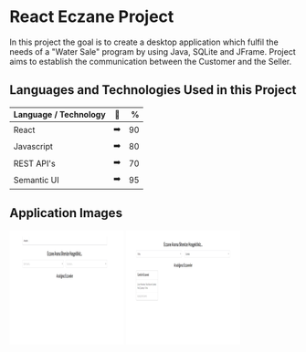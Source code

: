 # React Eczane Project

In this project the goal is to create a desktop application which fulfil the needs of a "Water Sale" program by using Java, SQLite and JFrame. Project aims to establish the communication between the Customer and the Seller.

## Languages and Technologies Used in this Project

| Language / Technology  | :mag_right:  | % |
| :------------ |:---------------:| -----:|
| React      | :arrow_right: | 90 |
| Javascript      | :arrow_right:       |   80 |
| REST API's| :arrow_right:        |    70 |
| Semantic UI | :arrow_right:        |    95 |

## Application Images

<p>
<a href="https://github.com/CagatayGumus/React-Eczane-Project/blob/main/images/eczaneleranamenu.png" target="_blank">
<img src="https://github.com/CagatayGumus/React-Eczane-Project/blob/main/images/eczaneleranamenu.png"  width="200" style="max-width:100%;"></a>
  
<a href="https://github.com/CagatayGumus/React-Eczane-Project/blob/main/images/eczaneler.png" target="_blank">
<img src="https://github.com/CagatayGumus/React-Eczane-Project/blob/main/images/eczaneler.png" width="200" style="max-width:100%;"></a>
  

</p>
